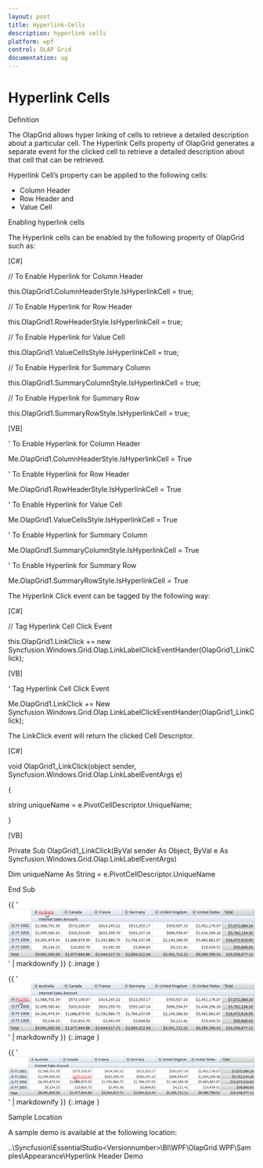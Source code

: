 ```yaml
---
layout: post
title: Hyperlink-Cells
description: hyperlink cells
platform: wpf
control: OLAP Grid
documentation: ug
---
```


# Hyperlink Cells

Definition

The OlapGrid allows hyper linking of cells to retrieve a detailed description about a particular cell. The Hyperlink Cells property of OlapGrid generates a separate event for the clicked cell to retrieve a detailed description about that cell that can be retrieved. 

Hyperlink Cell’s property can be applied to the following cells:

* Column Header 
* Row Header and 
* Value Cell 

Enabling hyperlink cells

The Hyperlink cells can be enabled by the following property of OlapGrid such as:

[C#]



// To Enable Hyperlink for Column Header

this.OlapGrid1.ColumnHeaderStyle.IsHyperlinkCell = true;

// To Enable Hyperlink for Row Header

this.OlapGrid1.RowHeaderStyle.IsHyperlinkCell = true;

// To Enable Hyperlink for Value Cell

this.OlapGrid1.ValueCellsStyle.IsHyperlinkCell = true;

// To Enable Hyperlink for Summary Column

this.OlapGrid1.SummaryColumnStyle.IsHyperlinkCell = true;

// To Enable Hyperlink for Summary Row

this.OlapGrid1.SummaryRowStyle.IsHyperlinkCell = true;





[VB]



' To Enable Hyperlink for Column Header

Me.OlapGrid1.ColumnHeaderStyle.IsHyperlinkCell = True

' To Enable Hyperlink for Row Header

Me.OlapGrid1.RowHeaderStyle.IsHyperlinkCell = True

' To Enable Hyperlink for Value Cell

Me.OlapGrid1.ValueCellsStyle.IsHyperlinkCell = True

' To Enable Hyperlink for Summary Column

Me.OlapGrid1.SummaryColumnStyle.IsHyperlinkCell = True

' To Enable Hyperlink for Summary Row

Me.OlapGrid1.SummaryRowStyle.IsHyperlinkCell = True





The Hyperlink Click event can be tagged by the following way:

[C#]



// Tag Hyperlink Cell Click Event

this.OlapGrid1.LinkClick += new Syncfusion.Windows.Grid.Olap.LinkLabelClickEventHander(OlapGrid1_LinkClick);





[VB]



' Tag Hyperlink Cell Click Event

Me.OlapGrid1.LinkClick += New Syncfusion.Windows.Grid.Olap.LinkLabelClickEventHander(OlapGrid1_LinkClick);





The LinkClick event will return the clicked Cell Descriptor.

[C#]



void OlapGrid1_LinkClick(object sender, Syncfusion.Windows.Grid.Olap.LinkLabelEventArgs e)

{

   string uniqueName = e.PivotCellDescriptor.UniqueName;   

}  





[VB]



Private Sub OlapGrid1_LinkClick(ByVal sender As Object, ByVal e As Syncfusion.Windows.Grid.Olap.LinkLabelEventArgs)

Dim uniqueName As String = e.PivotCellDescriptor.UniqueName

End Sub





{{ '![Grid Hyperlink Col](Hyperlink-Cells_images/Hyperlink-Cells_img1.png)' | markdownify }}
{:.image }


{{ '![](Hyperlink-Cells_images/Hyperlink-Cells_img2.png)' | markdownify }}
{:.image }


{{ '![](Hyperlink-Cells_images/Hyperlink-Cells_img3.png)' | markdownify }}
{:.image }


Sample Location

A sample demo is available at the following location:

..\Syncfusion\EssentialStudio\<Versionnumber>\BI\WPF\OlapGrid.WPF\Samples\Appearance\Hyperlink Header Demo

